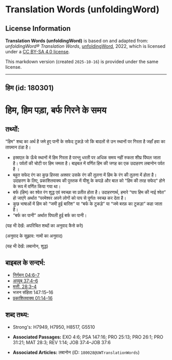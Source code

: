 # Translation Words (unfoldingWord)

## License Information

**Translation Words (unfoldingWord)** is based on and adapted from: _unfoldingWord® Translation Words_, [unfoldingWord](https://unfoldingword.org/utw), 2022, which is licensed under a [CC BY-SA 4.0 license](https://creativecommons.org/licenses/by-sa/4.0/legalcode.en).

This markdown version (created `2025-10-16`) is provided under the same license.



--------------------------------

## हिम (id: 180301)

हिम, हिम पड़ा, बर्फ गिरने के समय
================================

तथ्यों:
-------

"हिम" शब्द का अर्थ है जमे हुए पानी के सफेद टुकड़े जो कि बादलों से उन स्थानों पर गिरता है जहाँ हवा का तापमान ठंडा है।

* इस्राएल के ऊँचे स्थानों में हिम गिरता है परन्तु धरती पर अधिक समय नहीं रुकता शीघ्र पिंघल जाता है। पर्वतों की चोटी पर हिम जमता है। बाइबल में वर्णित हिम की जगह का एक उदाहरण लबानोन पर्वत है ।
* बहुत सफेद रंग का कुछ हिस्सा अक्सर उसके रंग की तुलना में हिम के रंग की तुलना में होता है। उदाहरण के लिए, प्रकाशितवाक्य की पुस्तक में यीशु के कपड़े और बाल को "हिम की तरह सफेद" होने के रूप में वर्णित किया गया था।
* बर्फ (हिम) का श्वेत रंग शुद्ध एवं स्वच्छा सा प्रतीत होता है। उदाहरणार्थ, हमारे “पाप हिम की नाई श्वेत” हो जाएंगे अर्थात “परमेश्वर अपने लोगों को पाप से पूर्णतः स्वच्छ कर देता है।
* कुछ भाषाओं में हिम को “जमी हुई बारिश” या “बर्फ के टुकड़े” या “जमे बरफ़ का टुकड़ा” कहा जाता है।
* “बर्फ का पानी” अर्थात पिघली हुई बर्फ का पानी।

(यह भी देखें: अपरिचित शब्दों का अनुवाद कैसे करे)

(अनुवाद के सुझाव: नामों का अनुवाद)

(यह भी देखें: लबानोन, शुद्ध)

बाइबल के सन्दर्भ:
-----------------

* [निर्गमन 04:6–7](https://ref.ly/Exod4:6-Exod4:7)
* [अय्यूब 37:4–6](https://ref.ly/Job37:4-Job37:6)
* [मत्ती. 28:3–4](https://ref.ly/Matt28:3-Matt28:4)
* भजन संहिता 147:15–16
* [प्रकाशितवाक्य 01:14–16](https://ref.ly/Rev1:14-Rev1:16)

शब्द तथ्य:
----------

* Strong's: H7949, H7950, H8517, G5510

* **Associated Passages:** EXO 4:6; PSA 147:16; PRO 25:13; PRO 26:1; PRO 31:21; MAT 28:3; REV 1:14; JOB 37:4–JOB 37:6
* **Associated Articles:** लबानोन (ID: `180028@UWTranslationWords`)

